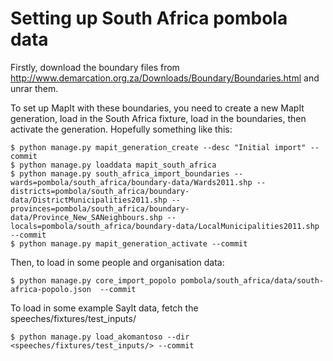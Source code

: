 # Setting up South Africa pombola data

Firstly, download the boundary files from
http://www.demarcation.org.za/Downloads/Boundary/Boundaries.html and unrar
them.

To set up MapIt with these boundaries, you need to create a new MapIt
generation, load in the South Africa fixture, load in the boundaries, then
activate the generation. Hopefully something like this:

    $ python manage.py mapit_generation_create --desc "Initial import" --commit
    $ python manage.py loaddata mapit_south_africa
    $ python manage.py south_africa_import_boundaries --wards=pombola/south_africa/boundary-data/Wards2011.shp --districts=pombola/south_africa/boundary-data/DistrictMunicipalities2011.shp --provinces=pombola/south_africa/boundary-data/Province_New_SANeighbours.shp --locals=pombola/south_africa/boundary-data/LocalMunicipalities2011.shp --commit
    $ python manage.py mapit_generation_activate --commit

Then, to load in some people and organisation data:

    $ python manage.py core_import_popolo pombola/south_africa/data/south-africa-popolo.json  --commit

To load in some example SayIt data, fetch the speeches/fixtures/test_inputs/

    $ python manage.py load_akomantoso --dir <speeches/fixtures/test_inputs/> --commit


